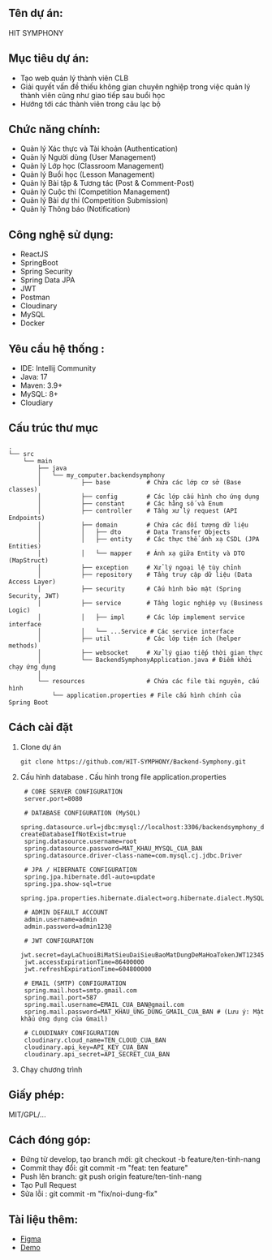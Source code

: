 ## Tên dự án:
HIT SYMPHONY

## Mục tiêu dự án:
- Tạo web quản lý thành viên CLB
- Giải quyết vấn đề thiếu không gian chuyên nghiệp trong việc quản lý thành viên cũng như giao tiếp sau buổi học
- Hướng tới các thành viên trong câu lạc bộ

## Chức năng chính:
- Quản lý Xác thực và Tài khoản (Authentication)
- Quản lý Người dùng (User Management)
- Quản lý Lớp học (Classroom Management)
- Quản lý Buổi học (Lesson Management)
- Quản lý Bài tập & Tương tác (Post & Comment-Post)
- Quản lý Cuộc thi (Competition Management)
- Quản lý Bài dự thi (Competition Submission)
- Quản lý Thông báo (Notification)

## Công nghệ sử dụng:
- ReactJS
- SpringBoot
- Spring Security
- Spring Data JPA
- JWT
- Postman
- Cloudinary 
- MySQL
- Docker

## Yêu cầu hệ thống :
- IDE: Intellij Community
- Java: 17
- Maven: 3.9+
- MySQL: 8+
- Cloudiary

## Cấu trúc thư mục
```
.
└── src
    └── main
        ├── java
        │   └── my_computer.backendsymphony
        │           ├── base          # Chứa các lớp cơ sở (Base classes)
        │           ├── config        # Các lớp cấu hình cho ứng dụng
        │           ├── constant      # Các hằng số và Enum
        │           ├── controller    # Tầng xử lý request (API Endpoints)
        │           ├── domain        # Chứa các đối tượng dữ liệu
        │           │   ├── dto       # Data Transfer Objects
        │           │   ├── entity    # Các thực thể ánh xạ CSDL (JPA Entities)
        │           │   └── mapper    # Ánh xạ giữa Entity và DTO (MapStruct)
        │           ├── exception     # Xử lý ngoại lệ tùy chỉnh
        │           ├── repository    # Tầng truy cập dữ liệu (Data Access Layer)
        │           ├── security      # Cấu hình bảo mật (Spring Security, JWT)
        │           ├── service       # Tầng logic nghiệp vụ (Business Logic)
        │           │   ├── impl      # Các lớp implement service interface
        │           │   └── ...Service # Các service interface
        │           ├── util          # Các lớp tiện ích (helper methods)
        │           ├── websocket     # Xử lý giao tiếp thời gian thực
        │           └── BackendSymphonyApplication.java # Điểm khởi chạy ứng dụng
        │
        └── resources                 # Chứa các file tài nguyên, cấu hình
            └── application.properties # File cấu hình chính của Spring Boot
```
## Cách cài đặt
1. Clone dự án
   ```
   git clone https://github.com/HIT-SYMPHONY/Backend-Symphony.git
   ```
2. Cấu hình database
   . Cấu hình trong file application.properties
   ```
    # CORE SERVER CONFIGURATION
    server.port=8080
    
    # DATABASE CONFIGURATION (MySQL)
    spring.datasource.url=jdbc:mysql://localhost:3306/backendsymphony_db?createDatabaseIfNotExist=true
    spring.datasource.username=root
    spring.datasource.password=MAT_KHAU_MYSQL_CUA_BAN
    spring.datasource.driver-class-name=com.mysql.cj.jdbc.Driver
    
    # JPA / HIBERNATE CONFIGURATION
    spring.jpa.hibernate.ddl-auto=update
    spring.jpa.show-sql=true
    spring.jpa.properties.hibernate.dialect=org.hibernate.dialect.MySQLDialect
    
    # ADMIN DEFAULT ACCOUNT
    admin.username=admin
    admin.password=admin123@
    
    # JWT CONFIGURATION
    jwt.secret=dayLaChuoiBiMatSieuDaiSieuBaoMatDungDeMaHoaTokenJWT123456789
    jwt.accessExpirationTime=86400000
    jwt.refreshExpirationTime=604800000
    
    # EMAIL (SMTP) CONFIGURATION
    spring.mail.host=smtp.gmail.com
    spring.mail.port=587
    spring.mail.username=EMAIL_CUA_BAN@gmail.com
    spring.mail.password=MAT_KHAU_UNG_DUNG_GMAIL_CUA_BAN # (Lưu ý: Mật khẩu ứng dụng của Gmail)
    
    # CLOUDINARY CONFIGURATION
    cloudinary.cloud_name=TEN_CLOUD_CUA_BAN
    cloudinary.api_key=API_KEY_CUA_BAN
    cloudinary.api_secret=API_SECRET_CUA_BAN
   ```
4. Chạy chương trình
   
## Giấy phép:
MIT/GPL/...

## Cách đóng góp:
- Đứng từ develop, tạo branch mới: git checkout -b feature/ten-tinh-nang
- Commit thay đổi: git commit -m "feat: ten feature"
- Push lên branch: git push origin feature/ten-tinh-nang
- Tạo Pull Request
- Sửa lỗi : git commit -m "fix/noi-dung-fix"

## Tài liệu thêm:
- [Figma](https://www.figma.com/design/vI7ilYugZQZ8GUxwJtpq12/HIT---Symphony---Design?node-id=27-26&t=viIK8WCRXO19vGm2-0)
- [Demo](http://159.223.49.56:5173/?fbclid=IwY2xjawMEOHNleHRuA2FlbQIxMQABHtzK8v0fkP2a6I5YLLXZsOrcbyj1gl2lhs7TCaZiAwm-VzOH7qKIT_hvIMTk_aem_fHSOiPdGqMYKNadEMss5LA)


